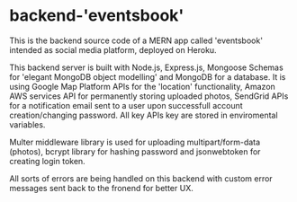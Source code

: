 # backend-'eventsbook'

This is the backend source code of a MERN app called 'eventsbook' intended as social media platform, 
deployed on Heroku.

This backend server is built with Node.js, Express.js, Mongoose Schemas for 'elegant MongoDB object modelling' and MongoDB for a database. It is using Google Map Platform APIs for the 'location' functionality, Amazon AWS services API for permanently storing uploaded photos, SendGrid APIs for a notification email sent to a user upon successfull account creation/changing password.
All key APIs key are stored in enviromental variables.

Multer middleware library is used for uploading multipart/form-data (photos), bcrypt library for hashing password and jsonwebtoken for creating login token.

All sorts of errors are being handled on this backend with custom error messages sent back to the fronend for better UX.

